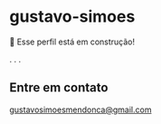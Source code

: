 # gustavo-simoes

🚧 Esse perfil está em construção!

.
.
.

## Entre em contato

gustavosimoesmendonca@gmail.com
